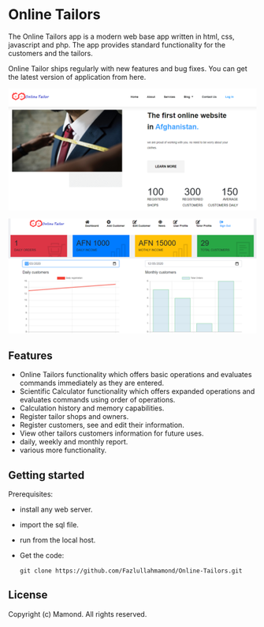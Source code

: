 # Online Tailors
The Online Tailors app is a modern web base app written in html, css, javascript and php.
The app provides standard functionality for the customers and the tailors.

Online Tailor ships regularly with new features and bug fixes. You can get the latest version of application from here.


  ![Calculator Screenshot](home.png)

  ![Calculator Screenshot](user.png)

## Features
- Online Tailors functionality which offers basic operations and evaluates commands immediately as they are entered.
- Scientific Calculator functionality which offers expanded operations and evaluates commands using order of operations.
- Calculation history and memory capabilities.
- Register tailor shops and owners.
- Register customers, see and edit their information.
- View other tailors customers information for future uses.
- daily, weekly and monthly report.
- various more functionality.

## Getting started
Prerequisites:
- install any web server.
- import the sql file.
- run from the local host.



- Get the code:
    ```
    git clone https://github.com/Fazlullahmamond/Online-Tailors.git
    ```

## License
Copyright (c) Mamond. All rights reserved.
